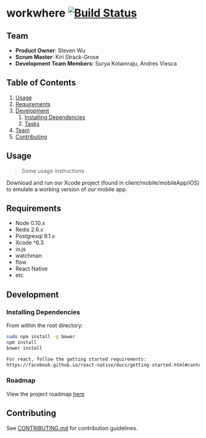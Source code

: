 # workwhere [![Build Status](https://travis-ci.org/IrreproachableCentaur/workwhere.png)](https://travis-ci.org/IrreproachableCentaur/workwhere)

## Team

  - __Product Owner__: Steven Wu
  - __Scrum Master__: Kiri Strack-Grose
  - __Development Team Members__: Surya Kotamraju, Andres Viesca

## Table of Contents

1. [Usage](#Usage)
1. [Requirements](#requirements)
1. [Development](#development)
    1. [Installing Dependencies](#installing-dependencies)
    1. [Tasks](#tasks)
1. [Team](#team)
1. [Contributing](#contributing)

## Usage

> Some usage instructions

Download and run our Xcode project (found in client/mobile/mobileApp/iOS) to emulate a working version of our mobile app.

## Requirements

- Node 0.10.x
- Redis 2.6.x
- Postgresql 9.1.x
- Xcode ^6.3 
- io.js
- watchman
- flow
- React Native 
- etc

## Development

### Installing Dependencies

From within the root directory:

```sh
sudo npm install -g bower
npm install
bower install

For react, follow the getting started requirements:
https://facebook.github.io/react-native/docs/getting-started.html#content
```

### Roadmap

View the project roadmap [here](https://github.com/ICentaur/rectangle/issues)


## Contributing

See [CONTRIBUTING.md](CONTRIBUTING.md) for contribution guidelines.
